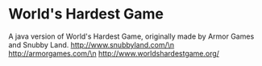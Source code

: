 # World's Hardest Game
A java version of World's Hardest Game, originally made by Armor Games and Snubby Land.
http://www.snubbyland.com/\n
http://armorgames.com/\n
http://www.worldshardestgame.org/
